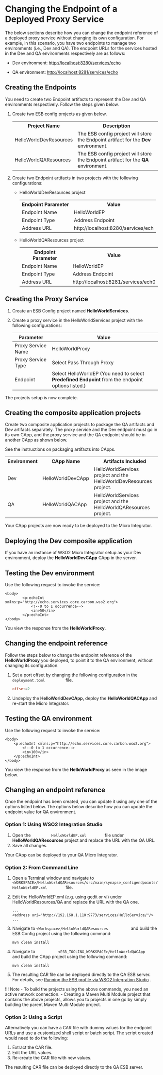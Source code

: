 # Changing the Endpoint of a Deployed Proxy Service

The below sections describe how you can change the endpoint reference of
a deployed proxy service without changing its own configuration. For
example, in this scenario, you have two endpoints to manage two
environments (i.e., Dev and QA). The endpoint URLs for the services
hosted in the Dev and QA environments respectively are as follows:

-   Dev environment:
    [http://localhost:8280/services/echo](https://www.google.com/url?q=http://localhost:8280/services/echo&sa=D&source=hangouts&ust=1533987796246000&usg=AFQjCNHGkW_-21LrrGTq7bZTCOqRn_23uw)

-   QA environment:
    [http://localhost:8281/services/echo](https://www.google.com/url?q=http://localhost:8280/services/echo&sa=D&source=hangouts&ust=1533987796246000&usg=AFQjCNHGkW_-21LrrGTq7bZTCOqRn_23uw)


## Creating the Endpoints

You need to create two Endpoint artifacts to represent the Dev and QA environments respectively. Follow the steps given below.

1.  Create two ESB config projects as given below.
    <table>
        <tr>
            <th>Project Name</th>
            <th>Description</th>
        </tr>
        <tr>
            <td>HelloWorldDevResources</td>
            <td>The ESB config project will store the Endpoint artifact for the <b>Dev</b> environment.</td>
        </tr>
        <tr>
            <td>HelloWorldQAResources</td>
            <td>The ESB config project will store the Endpoint artifact for the <b>QA</b> environment.</td>
        </tr>
    </table>
2.  Create two Endpoint artifacts in two projects with the following configurations:

    -   HelloWorldDevResources project
        <table>
            <tr>
                <th>Endpoint Parameter</th>
                <th>Value</th>
            </tr>
            <tr>
                <td>Endpoint Name</td>
                <td>HelloWorldEP</td>
            </tr>
            <tr>
                <td>Endpoint Type</td>
                <td>Address Endpoint</td>
            </tr>
            <tr>
                <td>Address URL</td>
                <td>http://localhost:8280/services/ech</td>
            </tr>
        </table>

    -   HelloWorldQAResources project
        <table>
            <tr>
                <th>Endpoint Parameter</th>
                <th>Value</th>
            </tr>
            <tr>
                <td>Endpoint Name</td>
                <td>HelloWorldEP</td>
            </tr>
            <tr>
                <td>Endpoint Type</td>
                <td>Address Endpoint</td>
            </tr>
            <tr>
                <td>Address URL</td>
                <td>http://localhost:8281/services/ech0</td>
            </tr>
        </table>

## Creating the Proxy Service

1.  Create an ESB Config project named **HelloWorldServices**.
2.  Create a proxy service in the HelloWorldServices project with the following configurations:

    | Parameter             | Value                                                                                              |
    |--------------------|----------------------------------------------------------------------------------------------------|
    | Proxy Service Name | HelloWorldProxy                                                                                    |
    | Proxy Service Type | Select Pass Through Proxy                                                                          |
    | Endpoint           | Select HelloWorldEP (You need to select **Predefined Endpoint** from the endpoint options listed.) |

The projects setup is now complete. 

## Creating the composite application projects

Create two composite application projects to package the QA artifacts and Dev artifacts separately. The proxy service and the Dev endpoint must go in its own CApp, and the proxy service and the QA endpoint should be in another CApp as shown below.

See the instructions on packaging artifacts into CApps.

<table>
        <tr>
            <th>Environment</th>
            <th>CApp Name</th>
            <th>Artifacts Included</th>
        </tr>
        <tr>
            <td>Dev</td>
            <td>HelloWorldDevCApp</td>
            <td>
                HelloWorldServices project and the
                HelloWorldDevResources project.
            </td>
        </tr>
        <tr>
            <td>QA</td>
            <td>HelloWorldQACApp</td>
            <td>
                HelloWorldServices project and the
                HelloWorldQAResources project.
            </td>
        </tr>
</table>

Your CApp projects are now ready to be deployed to the Micro Integrator.

## Deploying the Dev composite application

If you have an instance of WSO2 Micro Integrator setup as your Dev environment, deploy the <b>HelloWorldDevCApp</b> CApp in the server.

## Testing the Dev environment

Use the following request to invoke the service:

``` 
<body>
        <p:echoInt xmlns:p="http://echo.services.core.carbon.wso2.org">
            <!--0 to 1 occurrence-->
            <in>50</in>
        </p:echoInt>
</body>
```

You view the response from the **HelloWorldProxy**.

## Changing the endpoint reference

Follow the steps below to change the endpoint reference of the **HelloWorldProxy** you deployed, to point it to the QA environment, without changing its configuration.

1.  Set a port offset by changing the following configuration in the `deployment.toml         ` file.

    ```toml
    offset=2
    ```
2.  Undeploy the **HelloWorldDevCApp,** deploy the **HelloWorldQACApp** and re-start the Micro Integrator.

## Testing the QA environment

Use the following request to invoke the service:

``` 
<body>
    <p:echoInt xmlns:p="http://echo.services.core.carbon.wso2.org">
        <!--0 to 1 occurrence-->
        <in>100</in>
    </p:echoInt>
</body>
```

You view the response from the **HelloWorldProxy** as seen in the image below.

## Changing an endpoint reference

Once the endpoint has been created, you can update it using any one of the options listed below. The options below describe how you can update the endpoint value for QA environment.

### Option 1: Using WSO2 Integration Studio

1.  Open the `          HelloWorldEP.xml         ` file under
    **HelloWorldQAResources** project and replace the URL with the QA
    URL.
2.  Save all changes.

Your CApp can be deployed to your QA Micro Integrator.

### Option 2: From Command Line

1.  Open a Terminal window and navigate to
    `          <WORKSPACE>/HelloWorldQAResources/src/main/synapse_configendpoints/HelloWorldEP.xml         `
    file.
2.  Edit the HelloWorldEP.xml (e.g. using gedit or vi) under
    HelloWorldResources/QA and replace the URL with the QA one.

    ``` 
    ...
    <address uri="http://192.168.1.110:9773/services/HelloService/"/>
    ...
    ```

3.  Navigate to `<Workspace>/HelloWorldQAResources          ` and build the ESB Config project using the following command:

    ``` 
    mvn clean install
    ```

4.  Navigate to
    `           <ESB_TOOLING_WORKSPACE>/HelloWorldQACApp          ` and
    build the CApp project using the following command:

    ```
    mvn clean install
    ```

5.  The resulting CAR file can be deployed directly to the QA ESB
    server. For details, see [Running the ESB profile via WSO2
    Integration
    Studio](https://docs.wso2.com/display/EI650/Running+the+Product#RunningtheProduct-RunningtheESBprofileviaWSO2IntegrationStudio)
    .

!!! Note
    -   To build the projects using the above commands, you need an active network connection.
    -   Creating a Maven Multi Module project that contains the above projects, allows you to projects in one go by simply building the parent Maven Multi Module project.

### Option 3: Using a Script

Alternatively you can have a CAR file with dummy values for the endpoint URLs and use a customized shell script or batch script. The script
created would need to do the following:

1.  Extract the CAR file.
2.  Edit the URL values.
3.  Re-create the CAR file with new values.

The resulting CAR file can be deployed directly to the QA ESB server.
